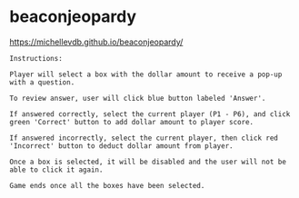 # beaconjeopardy
 
https://michellevdb.github.io/beaconjeopardy/


	Instructions:

	Player will select a box with the dollar amount to receive a pop-up with a question.

	To review answer, user will click blue button labeled 'Answer'. 

	If answered correctly, select the current player (P1 - P6), and click green 'Correct' button to add dollar amount to player score.

	If answered incorrectly, select the current player, then click red 'Incorrect' button to deduct dollar amount from player. 

	Once a box is selected, it will be disabled and the user will not be able to click it again. 
	
	Game ends once all the boxes have been selected. 
